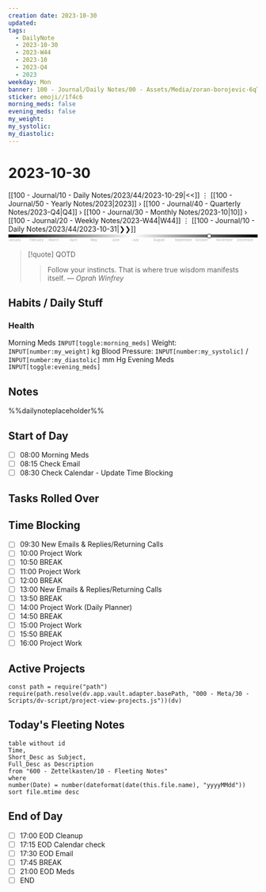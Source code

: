 ```yaml
---
creation date: 2023-10-30
updated: 
tags:
  - DailyNote
  - 2023-10-30
  - 2023-W44
  - 2023-10
  - 2023-Q4
  - 2023
weekday: Mon
banner: 100 - Journal/Daily Notes/00 - Assets/Media/zoran-borojevic-6qThS1x6P6A-unsplash.jpg
sticker: emoji//1f4c6
morning_meds: false
evening_meds: false
my_weight: 
my_systolic: 
my_diastolic: 
---
```


# 2023-10-30

[[100 - Journal/10 - Daily Notes/2023/44/2023-10-29|<<]] ⋮ [[100 - Journal/50 - Yearly Notes/2023|2023]] › [[100 - Journal/40 - Quarterly Notes/2023-Q4|Q4]] › [[100 - Journal/30 - Monthly Notes/2023-10|10]] › [[100 - Journal/20 - Weekly Notes/2023-W44|W44]] ⋮ [[100 - Journal/10 - Daily Notes/2023/44/2023-10-31|❯❯]]
<svg viewBox="0 0 3760 150"> <title>Timeline 2022</title> <defs> <linearGradient id="Gradient3" x1="0" x2="1" y1="0" y2="0"> <stop offset="0%" stop-color="black"/> <stop offset="50%" stop-color="white"/> <stop offset="100%" stop-color="black"/> </linearGradient> </defs> <g class="bars"> <rect fill="url(#Gradient3)" x="0" y="20" width="3760" height="45"></rect> </g> <g class="labels" style="font-size:50px;" text-anchor="middle"> <text fill="#AAAAAA" x="0" y="120" text-anchor="start">January</text> <text fill="#AAAAAA" x="320" y="120" text-anchor="start">February</text> <text fill="#AAAAAA" x="610" y="120" text-anchor="start">March</text> <text fill="#AAAAAA" x="930" y="120" text-anchor="start">April</text> <text fill="#AAAAAA" x="1240" y="120" text-anchor="start">May</text> <text fill="#AAAAAA" x="1560" y="120" text-anchor="start">June</text> <text fill="#AAAAAA" x="1870" y="120" text-anchor="start">July</text> <text fill="#AAAAAA" x="2190" y="120" text-anchor="start">August</text> <text fill="#AAAAAA" x="2510" y="120" text-anchor="start">September</text> <text fill="#AAAAAA" x="2820" y="120" text-anchor="start">October</text> <text fill="#AAAAAA" x="3140" y="120" text-anchor="start">November</text> <text fill="#AAAAAA" x="3450" y="120" text-anchor="start">December</text> </g> <g> <circle cx="3030" cy="44" r="30" stroke="black" stroke-width="7" fill="white" /> </g> </svg>

>[!quote] QOTD
>> Follow your instincts. That is where true wisdom manifests itself.
> — <cite>Oprah Winfrey</cite>
>

## Habits / Daily Stuff

### Health

Morning Meds `INPUT[toggle:morning_meds]`
Weight: `INPUT[number:my_weight]` kg
Blood Pressure: `INPUT[number:my_systolic]` / `INPUT[number:my_diastolic]` mm Hg
Evening Meds `INPUT[toggle:evening_meds]`

## Notes

%%dailynoteplaceholder%%

## Start of Day

- [ ] 08:00 Morning Meds
- [ ] 08:15 Check Email
- [ ] 08:30 Check Calendar - Update Time Blocking

## Tasks Rolled Over

## Time Blocking

- [ ] 09:30 New Emails & Replies/Returning Calls
- [ ] 10:00 Project Work
- [ ] 10:50 BREAK
- [ ] 11:00 Project Work
- [ ] 12:00 BREAK
- [ ] 13:00 New Emails & Replies/Returning Calls
- [ ] 13:50 BREAK
- [ ] 14:00 Project Work (Daily Planner)
- [ ] 14:50 BREAK
- [ ] 15:00 Project Work
- [ ] 15:50 BREAK
- [ ] 16:00 Project Work

## Active Projects

```dataviewjs
const path = require("path")
require(path.resolve(dv.app.vault.adapter.basePath, "000 - Meta/30 - Scripts/dv-script/project-view-projects.js"))(dv)
```

## Today's Fleeting Notes

```dataview
table without id
Time,
Short_Desc as Subject,
Full_Desc as Description
from "600 - Zettelkasten/10 - Fleeting Notes"
where
number(Date) = number(dateformat(date(this.file.name), "yyyyMMdd"))
sort file.mtime desc

```

## End of Day

- [ ] 17:00 EOD Cleanup
- [ ] 17:15 EOD Calendar check
- [ ] 17:30 EOD Email
- [ ] 17:45 BREAK
- [ ] 21:00 EOD Meds
- [ ] END
